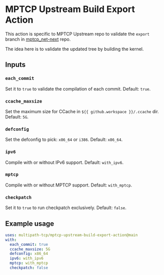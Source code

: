 # MPTCP Upstream Build Export Action

This action is specific to MPTCP Upstream repo to validate the `export` branch
in [mptcp_net-next](https://github.com/multipath-tcp/mptcp_net-next) repo.

The idea here is to validate the updated tree by building the kernel.

## Inputs

### `each_commit`

Set it to `true` to validate the compilation of each commit. Default: `true`.

### `ccache_maxsize`

Set the maximum size for CCache in `${{ github.workspace }}/.ccache` dir.
Default: `5G`.

### `defconfig`

Set the defconfig to pick: `x86_64` or `i386`. Default: `x86_64`.

### `ipv6`

Compile with or without IPv6 support. Default: `with_ipv6`.

### `mptcp`

Compile with or without MPTCP support. Default: `with_mptcp`.

### `checkpatch`

Set it to `true` to run checkpatch exclusively. Default: `false`.

## Example usage

```yaml
uses: multipath-tcp/mptcp-upstream-build-export-action@main
with:
  each_commit: true
  ccache_maxsize: 5G
  defconfig: x86_64
  ipv6: with_ipv6
  mptcp: with_mptcp
  checkpatch: false
```
